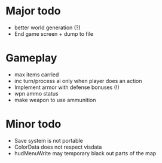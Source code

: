Major todo
==========
* better world generation (?)
* End game screen + dump to file

Gameplay
========
* max items carried
* inc turn/process ai only when player does an action
* Implement armor with defense bonuses (!)
* wpn ammo status
* make weapon to use ammunition

Minor todo
==========
* Save system is not portable
* ColorData does not respect visdata
* hudMenuWrite may temporary black out parts of the map
